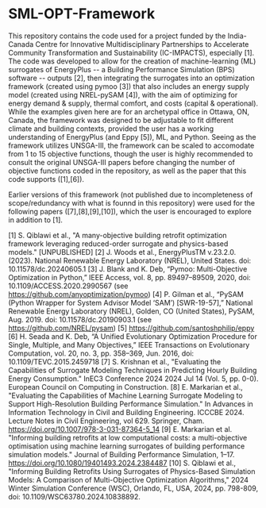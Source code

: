 # SML-OPT-Framework

This repository contains the code used for a project funded by the India-Canada Centre for Innovative Multidisciplinary Partnerships to Accelerate Community Transformation and Sustainability (IC-IMPACTS), especially [1]. The code was developed to allow for the creation of machine-learning (ML) surrogates of EnergyPlus -- a Building Performance Simulation (BPS) software -- outputs [2], then integrating the surrogates into an optimization framework (created using pymoo [3]) that also includes an energy supply model (created using NREL-pySAM [4]), with the aim of optimizing for energy demand & supply, thermal comfort, and costs (capital & operational). While the examples given here are for an archetypal office in Ottawa, ON, Canada, the framework was designed to be adjustable to fit different climate and building contexts, provided the user has a working understanding of EnergyPlus (and Eppy [5]), ML, and Python. Seeing as the framework utilizes UNSGA-III, the framework can be scaled to accomodate from 1 to 15 objective functions, though the user is highly recommended to consult the original UNSGA-III papers before changing the number of objective functions coded in the repository, as well as the paper that this code supports ([1],[6]). 

Earlier versions of this framework (not published due to incompleteness of scope/redundancy with what is founnd in this repository) were used for the following papers ([7],[8],[9],[10]), which the user is encouraged to explore in addition to [1].

[1] S. Qiblawi et al., "A many-objective building retrofit optimization framework leveraging reduced-order surrogate and physics-based models." [UNPUBLISHED]
[2] J. Woods et al., EnergyPlusTM v.23.2.0. (2023). National Renewable Energy Laboratory (NREL), United States. doi: 10.11578/dc.20240605.1
[3] J. Blank and K. Deb, “Pymoo: Multi-Objective Optimization in Python,” IEEE Access, vol. 8, pp. 89497–89509, 2020, doi: 10.1109/ACCESS.2020.2990567 (see https://github.com/anyoptimization/pymoo)
[4] P. Gilman et al., “PySAM (Python Wrapper for System Advisor Model ‘SAM’) [SWR-19-57],” National Renewable Energy Laboratory (NREL), Golden, CO (United States), PySAM, Aug. 2019. doi: 10.11578/dc.20190903.1 (see https://github.com/NREL/pysam)
[5] https://github.com/santoshphilip/eppy
[6] H. Seada and K. Deb, “A Unified Evolutionary Optimization Procedure for Single, Multiple, and Many Objectives,” IEEE Transactions on Evolutionary Computation, vol. 20, no. 3, pp. 358–369, Jun. 2016, doi: 10.1109/TEVC.2015.2459718
[7] S. Krishnan et al., "Evaluating the Capabilities of Surrogate Modeling Techniques in Predicting Hourly Building Energy Consumption." InEC3 Conference 2024 2024 Jul 14 (Vol. 5, pp. 0-0). European Council on Computing in Construction.
[8] E. Markarian et al., "Evaluating the Capabilities of Machine Learning Surrogate Modeling to Support High-Resolution Building Performance Simulation." In Advances in Information Technology in Civil and Building Engineering. ICCCBE 2024. Lecture Notes in Civil Engineering, vol 629. Springer, Cham. https://doi.org/10.1007/978-3-031-87364-5_14
[9] E. Markarian et al. "Informing building retrofits at low computational costs: a multi-objective optimisation using machine learning surrogates of building performance simulation models." Journal of Building Performance Simulation, 1–17. https://doi.org/10.1080/19401493.2024.2384487
[10] S. Qiblawi et al., "Informing Building Retrofits Using Surrogates of Physics-Based Simulation Models: A Comparison of Multi-Objective Optimization Algorithms," 2024 Winter Simulation Conference (WSC), Orlando, FL, USA, 2024, pp. 798-809, doi: 10.1109/WSC63780.2024.10838892.
